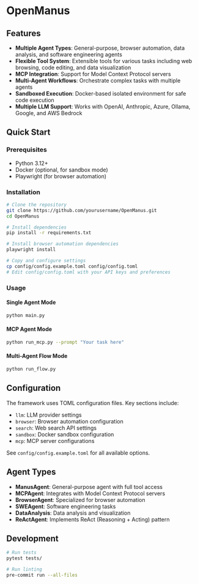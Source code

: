 # OpenManus

## Features

- **Multiple Agent Types**: General-purpose, browser automation, data analysis, and software engineering agents
- **Flexible Tool System**: Extensible tools for various tasks including web browsing, code editing, and data visualization
- **MCP Integration**: Support for Model Context Protocol servers
- **Multi-Agent Workflows**: Orchestrate complex tasks with multiple agents
- **Sandboxed Execution**: Docker-based isolated environment for safe code execution
- **Multiple LLM Support**: Works with OpenAI, Anthropic, Azure, Ollama, Google, and AWS Bedrock

## Quick Start

### Prerequisites

- Python 3.12+
- Docker (optional, for sandbox mode)
- Playwright (for browser automation)

### Installation

```bash
# Clone the repository
git clone https://github.com/yourusername/OpenManus.git
cd OpenManus

# Install dependencies
pip install -r requirements.txt

# Install browser automation dependencies
playwright install

# Copy and configure settings
cp config/config.example.toml config/config.toml
# Edit config/config.toml with your API keys and preferences
```

### Usage

#### Single Agent Mode

```bash
python main.py
```

#### MCP Agent Mode

```bash
python run_mcp.py --prompt "Your task here"
```

#### Multi-Agent Flow Mode

```bash
python run_flow.py
```

## Configuration

The framework uses TOML configuration files. Key sections include:

- `llm`: LLM provider settings
- `browser`: Browser automation configuration
- `search`: Web search API settings
- `sandbox`: Docker sandbox configuration
- `mcp`: MCP server configurations

See `config/config.example.toml` for all available options.

## Agent Types

- **ManusAgent**: General-purpose agent with full tool access
- **MCPAgent**: Integrates with Model Context Protocol servers
- **BrowserAgent**: Specialized for browser automation
- **SWEAgent**: Software engineering tasks
- **DataAnalysis**: Data analysis and visualization
- **ReActAgent**: Implements ReAct (Reasoning + Acting) pattern

## Development

```bash
# Run tests
pytest tests/

# Run linting
pre-commit run --all-files
```
